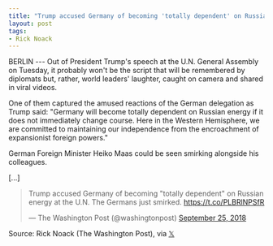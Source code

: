 ```yaml
---
title: "Trump accused Germany of becoming 'totally dependent' on Russian energy at the U.N."
layout: post
tags:
- Rick Noack
---
```


BERLIN --- Out of President Trump's speech at the U.N. General Assembly on Tuesday, it probably won't be the script that will be remembered by diplomats but, rather, world leaders' laughter, caught on camera and shared in viral videos.

One of them captured the amused reactions of the German delegation as Trump said: "Germany will become totally dependent on Russian energy if it does not immediately change course. Here in the Western Hemisphere, we are committed to maintaining our independence from the encroachment of expansionist foreign powers."

German Foreign Minister Heiko Maas could be seen smirking alongside his colleagues.

[...]

<blockquote class="twitter-tweet"><p lang="en" dir="ltr">Trump accused Germany of becoming &quot;totally dependent&quot; on Russian energy at the U.N. The Germans just smirked. <a href="https://t.co/PLBRlNPSfR">https://t.co/PLBRlNPSfR</a></p>&mdash; The Washington Post (@washingtonpost) <a href="https://twitter.com/washingtonpost/status/1044676392007454721?ref_src=twsrc%5Etfw">September 25, 2018</a></blockquote> <script async src="https://platform.twitter.com/widgets.js" charset="utf-8"></script>

Source: Rick Noack (The Washington Post), via [𝕏](https://x.com)
